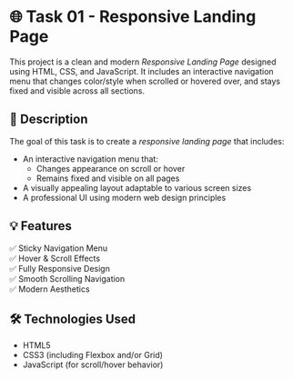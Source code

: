 # 🌐 Task 01 - Responsive Landing Page
This project is a clean and modern *Responsive Landing Page* designed using HTML, CSS, and JavaScript. It includes an interactive navigation menu that changes color/style when scrolled or hovered over, and stays fixed and visible across all sections.
## 📄 Description
The goal of this task is to create a *responsive landing page* that includes:
- An interactive navigation menu that:
  - Changes appearance on scroll or hover
  - Remains fixed and visible on all pages
- A visually appealing layout adaptable to various screen sizes
- A professional UI using modern web design principles
## 💡 Features
✅ Sticky Navigation Menu  
✅ Hover & Scroll Effects  
✅ Fully Responsive Design  
✅ Smooth Scrolling Navigation  
✅ Modern Aesthetics  
## 🛠 Technologies Used
- HTML5
- CSS3 (including Flexbox and/or Grid)
- JavaScript (for scroll/hover behavior)

